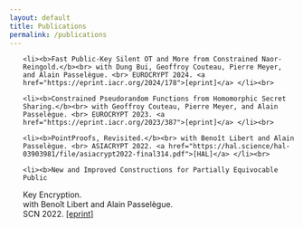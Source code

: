 ```yaml
---
layout: default
title: Publications
permalink: /publications
---
```


<ul>
	
	<li><b>Fast Public-Key Silent OT and More from Constrained Naor-Reingold.</b><br> with Dung Bui, Geoffroy Couteau, Pierre Meyer, and Alain Passelègue. <br> EUROCRYPT 2024. <a href="https://eprint.iacr.org/2024/178">[eprint]</a> </li><br>
	
	<li><b>Constrained Pseudorandom Functions from Homomorphic Secret Sharing.</b><br> with Geoffroy Couteau, Pierre Meyer, and Alain Passelègue. <br> EUROCRYPT 2023. <a href="https://eprint.iacr.org/2023/387">[eprint]</a> </li><br>

	<li><b>PointProofs, Revisited.</b><br> with Benoît Libert and Alain Passelègue. <br> ASIACRYPT 2022. <a href="https://hal.science/hal-03903981/file/asiacrypt2022-final314.pdf">[HAL]</a> </li><br>
	
	<li><b>New and Improved Constructions for Partially Equivocable Public
Key Encryption.</b> <br> with Benoît Libert and Alain Passelègue. <br> SCN 2022. <a href="https://eprint.iacr.org/2022/1733">[eprint]</a> </li>
	</ul>
